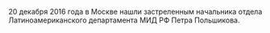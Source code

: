 20 декабря 2016 года в Москве нашли застреленным начальника отдела Латиноамериканского департамента МИД РФ Петра Польшикова.
